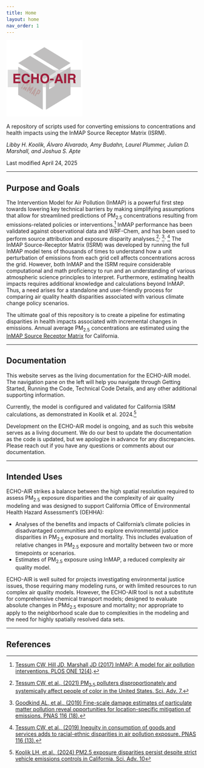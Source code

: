 ```yaml
---
title: Home
layout: home
nav_order: 1
---
```


<img src="/assets/echo-air_logo-01.png" alt="drawing" width="200"/>

A repository of scripts used for converting emissions to concentrations and health impacts using the InMAP Source Receptor Matrix (ISRM). 

*Libby H. Koolik, Álvaro Alvarado, Amy Budahn, Laurel Plummer, Julian D. Marshall, and Joshua S. Apte*

Last modified April 24, 2025

----

## Purpose and Goals
The Intervention Model for Air Pollution (InMAP) is a powerful first step towards lowering key technical barriers by making simplifying assumptions that allow for streamlined predictions of PM<sub>2.5</sub> concentrations resulting from emissions-related policies or interventions.[^1] InMAP performance has been validated against observational data and WRF-Chem, and has been used to perform source attribution and exposure disparity analyses.[^2]<sup>,</sup> [^3]<sup>,</sup> [^4] The InMAP Source-Receptor Matrix (ISRM) was developed by running the full InMAP model tens of thousands of times to understand how a unit perturbation of emissions from each grid cell affects concentrations across the grid. However, both InMAP and the ISRM require considerable computational and math proficiency to run and an understanding of various atmospheric science principles to interpret. Furthermore, estimating health impacts requires additional knowledge and calculations beyond InMAP. Thus, a need arises for a standalone and user-friendly process for comparing air quality health disparities associated with various climate change policy scenarios.

The ultimate goal of this repository is to create a pipeline for estimating disparities in health impacts associated with incremental changes in emissions. Annual average PM<sub>2.5</sub> concentrations are estimated using the [InMAP Source Receptor Matrix](https://www.pnas.org/doi/full/10.1073/pnas.1816102116) for California.

----
## Documentation

This website serves as the living documentation for the ECHO-AIR model. The navigation pane on the left will help you navigate through Getting Started, Running the Code, Technical Code Details, and any other additional supporting information.

Currently, the model is configured and validated for California ISRM calculations, as demonstrated in Koolik et al. 2024.[^5] 

Development on the ECHO-AIR model is ongoing, and as such this website serves as a living document. We do our best to update the documentation as the code is updated, but we apologize in advance for any discrepancies. Please reach out if you have any questions or comments about our documentation.

----
## Intended Uses

ECHO-AIR strikes a balance between the high spatial resolution required to assess PM<sub>2.5</sub> exposure disparities and the complexity of air quality modeling and was designed to support California Office of Environmental Health Hazard Assessment’s (OEHHA):

* Analyses of the benefits and impacts of California’s climate policies in disadvantaged communities and to explore environmental justice disparities in PM<sub>2.5</sub> exposure and mortality. This includes evaluation of relative changes in PM<sub>2.5</sub> exposure and mortality between two or more timepoints or scenarios.
* Estimates of PM<sub>2.5</sub> exposure using InMAP, a reduced complexity air quality model.
 
ECHO-AIR is well suited for projects investigating environmental justice issues, those requiring many modeling runs, or with limited resources to run complex air quality models. However, the ECHO-AIR tool is not a substitute for comprehensive chemical transport models; designed to evaluate absolute changes in PMd<sub>2.5</sub> exposure and mortality; nor appropriate to apply to the neighborhood scale due to complexities in the modeling and the need for highly spatially resolved data sets.

----
## References
[^1]: [Tessum CW, Hill JD, Marshall JD (2017) InMAP: A model for air pollution interventions. PLOS ONE 12(4)](https://doi.org/10.1371/journal.pone.0176131).
[^2]: [Tessum CW, et al., (2021) PM<sub>2.5</sub> polluters disproportionately and systemically affect people of color in the United States. Sci. Adv. 7.](https://doi.org/10.1126/sciadv.abf4491)
[^3]: [Goodkind AL, et al., (2019) Fine-scale damage estimates of particulate matter pollution reveal opportunities for location-specific mitigation of emissions. PNAS 116 (18).](https://doi.org/10.1073/pnas.1816102116)
[^4]: [Tessum CW, et al., (2019) Inequity in consumption of goods and services adds to racial-ethnic disparities in air pollution exposure. PNAS 116 (13).](https://doi.org/10.1073/pnas.1818859116)
[^5]: [Koolik LH, et al., (2024) PM2.5 exposure disparities persist despite strict vehicle emissions controls in California. Sci. Adv. 10](https://doi.org/10.1126/sciadv.adn8544)

[Just the Docs]: https://just-the-docs.github.io/just-the-docs/
[GitHub Pages]: https://docs.github.com/en/pages
[README]: https://github.com/just-the-docs/just-the-docs-template/blob/main/README.md
[Jekyll]: https://jekyllrb.com
[GitHub Pages / Actions workflow]: https://github.blog/changelog/2022-07-27-github-pages-custom-github-actions-workflows-beta/
[use this template]: https://github.com/just-the-docs/just-the-docs-template/generate
